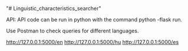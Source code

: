 "# Linguistic_characteristics_searcher" 

API:
API code can be run in python with the command python -flask run.

Use Postman to check queries for different languages.

http://127.0.0.1:5000/en
http://127.0.0.1:5000/hu
http://127.0.0.1:5000/es
